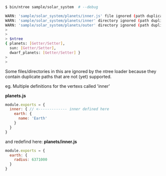 ```bash
$ bin/ntree sample/solar_system  # --debug

WARN: 'sample/solar_system/planets/inner.js' file ignored (path duplicate)
WARN: 'sample/solar_system/planets/inner' directory ignored (path duplicate)
WARN: 'sample/solar_system/planets/outer' directory ignored (path duplicate)
> 
> 
> $ntree
{ planets: [Getter/Setter],
  sun: [Getter/Setter],
  dwarf_planets: [Getter/Setter] }
> 
> 

```

Some files/directories in this are ignored by the ntree loader because they contain duplicate paths that are not (yet) supported.

eg. Multiple definitions for the vertexs called 'inner'

__planets.js__
```javascript
module.exports = {
  inner: { // <------------- inner defined here
    earth: {
      name: 'Earth'
    }
  }
} 
```

and redefind here: __planets/inner.js__
```javascript
module.exports = {
  earth: {
    radius: 6371000
  }
}
```
